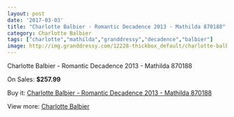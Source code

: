 ```yaml
---
layout: post
date: '2017-03-03'
title: "Charlotte Balbier - Romantic Decadence 2013 - Mathilda 870188"
category: Charlotte Balbier
tags: ["charlotte","mathilda","granddressy","decadence","balbier"]
image: http://img.granddressy.com/12228-thickbox_default/charlotte-balbier-romantic-decadence-2013-mathilda-870188.jpg
---
```

Charlotte Balbier - Romantic Decadence 2013 - Mathilda 870188

On Sales: **$257.99**
<a href="https://www.granddressy.com/en/charlotte-balbier/11320-charlotte-balbier-romantic-decadence-2013-mathilda-870188.html"><amp-img layout="responsive" width="600" height="600" src="//img.granddressy.com/12228-thickbox_default/charlotte-balbier-romantic-decadence-2013-mathilda-870188.jpg" alt="Charlotte Balbier - Romantic Decadence 2013 - Mathilda 870188 0" /></a>

Buy it: [Charlotte Balbier - Romantic Decadence 2013 - Mathilda 870188](https://www.granddressy.com/en/charlotte-balbier/11320-charlotte-balbier-romantic-decadence-2013-mathilda-870188.html "Charlotte Balbier - Romantic Decadence 2013 - Mathilda 870188")

View more: [Charlotte Balbier](https://www.granddressy.com/en/21-charlotte-balbier "Charlotte Balbier")